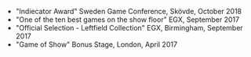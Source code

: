 - "Indiecator Award" Sweden Game Conference, Skövde, October 2018
- "One of the ten best games on the show floor" EGX, September 2017
- "Official Selection - Leftfield Collection" EGX, Birmingham, September 2017
- "Game of Show" Bonus Stage, London, April 2017
